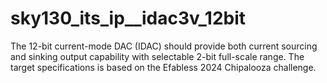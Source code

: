 # sky130_its_ip__idac3v_12bit
The 12-bit current-mode DAC (IDAC) should provide both current sourcing and sinking output capability with selectable 2-bit full-scale range. The target specifications is based on the Efabless 2024 Chipalooza challenge.
